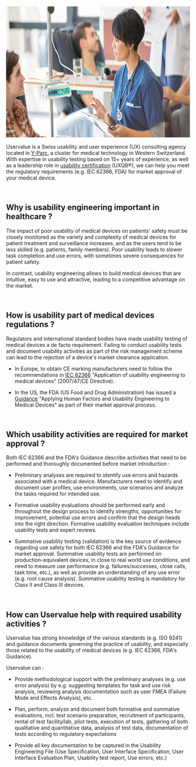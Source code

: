 <p style=text-align:center><img alt="Nurse-taking-care-of-patient" src=/dist/img/nurse-taking-care-of-patient.jpg style=width:750px;height:358px width=750 height=358 /></p>

Uservalue is a Swiss usability and user experience (UX) consulting agency located in <a href="https://www.y-parc.ch/en/" target=_blank>Y-Parc</a>, a cluster for medical technology in Western Switzerland. With expertise in usability testing based on 15+ years of experience, as well as a leadership role in <a href="http://uxqb.org/en/" target=_blank>usability certification</a> (UXQB®), we can help you meet the regulatory requirements (e.g. IEC 62366, FDA) for market approval of your medical device.

<br />

## Why is usability engineering important in healthcare ? 

The impact of poor usability of medical devices on patients' safety must be closely monitored as the variety and complexity of medical devices for patient treatment and surveillance increases, and as the users tend to be less skilled (e.g. patients, family members). Poor usability leads to slower task completion and use errors, with sometimes severe consequences for patient safety. 

In contrast, usability engineering allows to build medical devices that are intuitive, easy to use and attractive, leading to a competitive advantage on the market. 

<br />

## How is usability part of medical devices regulations ?

Regulators and international standard bodies have made usability testing of medical devices a de facto requirement. Failing to conduct usability tests and document usability activities as part of the risk management scheme can lead to the rejection of a device's market clearance application.

* In Europe, to obtain CE marking  manufacturers need to follow the recommendations in <a href="http://www.iso.org/iso/catalogue_detail.htm?csnumber=63179" target=_blank>IEC 62366</a> "Application of usability engineering to medical devices" (2007/47/CE Directive).

* In the US, the FDA (US Food and Drug Administration) has issued a <a href="http://www.fda.gov/downloads/MedicalDevices/.../UCM259760.pdf" target=_blank>Guidance</a> "Applying Human Factors and Usability Engineering to Medical Devices" as part of their market approval process.


<br />

## Which usability activities are required for market approval ?

Both IEC 62366 and the FDA's Guidance describe activities that need to be performed and thoroughly documented before market introduction :

* Preliminary analyses are required to identify use errors and hazards associated with a medical device. Manufacturers need to identify and document user profiles, use environments, use scenarios and analyze the tasks required for intended use.

* Formative usability evaluations should be performed early and throughout the design process to identify strengths, opportunities for improvement, potential use errors and confirm that the design heads into the right direction. Formative usability evaluation techniques include usability tests and expert reviews.

* Summative usability testing (validation) is the key source of evidence regarding use safety for both IEC 62366 and the FDA's Guidance for market approval. Summative usability tests are performed on production-equivalent devices, in close to real world use conditions, and need to measure use performance (e.g. failures/successes, close calls, task time, etc.), as well as provide an understanding of any use error (e.g. root cause analysis). Summative usability testing is mandatory for Class II and Class III devices.


<br />

## How can Uservalue help with required usability activities ?

Uservalue has strong knowledge of the various standards (e.g. ISO 9241) and guidance documents governing the practice of usability, and especially those related to the usability of medical devices (e.g. IEC 62366, FDA's Guidance).

Uservalue can : 

* Provide methodological support with the preliminary analyses (e.g. use error analysis) by e.g. suggesting templates for task and use risk analysis, reviewing analysis documentation such as user FMEA (Failure Mode and Effects Analysis), etc.

* Plan, perform, analyze and document both formative and summative evaluations, incl. test scenario preparation, recruitment of participants, rental of test facility/lab, pilot tests, execution of tests, gathering of both qualitative and quantitative data, analysis of test data, documentation of tests according to regulatory expectations 

* Provide all key documentation to be captured in the Usability Engineering File (Use Specification, User Interface Specification, User Interface Evaluation Plan, Usability test report, Use errors, etc.)

<br />